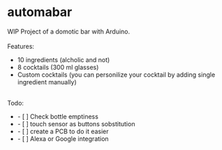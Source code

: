 # automabar
WIP Project of a domotic bar with Arduino. 
<br>
<br>
Features:
- 10 ingredients    (alcholic and not)
- 8 cocktails       (300 ml glasses)
- Custom cocktails  (you can personilize your cocktail by adding single ingredient manually)
<br>
Todo:
<br>
<ul>
<li>- [ ] Check bottle emptiness</li>
<li>- [ ] touch sensor as buttons sobstitution</li>
<li>- [ ] create a PCB to do it easier</li>
<li>- [ ] Alexa or Google integration</li>
</ul>
